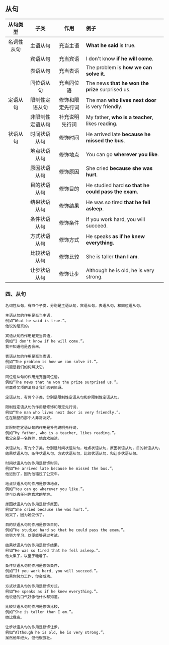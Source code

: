 ## 从句

| 从句类型 | 子类 | 作用 | 例子 |
| :---: | :---: | :---: | :--- |
| 名词性从句 | 主语从句 | 充当主语 | **What he said** is true. |
| | 宾语从句 | 充当宾语 | I don't know **if he will come**. |
| | 表语从句 | 充当表语 | The problem is **how we can solve it**. |
| | 同位语从句 | 充当同位语 | The news **that he won the prize** surprised us. |
| 定语从句 | 限制性定语从句 | 修饰和限定先行词 | The man **who lives next door** is very friendly. |
| | 非限制性定语从句 | 补充说明先行词 | My father, **who is a teacher**, likes reading. |
| 状语从句 | 时间状语从句 | 修饰时间 | He arrived late **because he missed the bus**. |
| | 地点状语从句 | 修饰地点 | You can go **wherever you like**. |
| | 原因状语从句 | 修饰原因 | She cried **because she was hurt**. |
| | 目的状语从句 | 修饰目的 | He studied hard **so that he could pass the exam**. |
| | 结果状语从句 | 修饰结果 | He was so tired **that he fell asleep**. |
| | 条件状语从句 | 修饰条件 | If you work hard, you will succeed. |
| | 方式状语从句 | 修饰方式 | He speaks **as if he knew everything**. |
| | 比较状语从句 | 修饰比较 | She is taller **than I am**. |
| | 让步状语从句 | 修饰让步 | Although he is old, he is very strong. |

### 四、从句
```
名词性从句，有四个子类，分别是主语从句，宾语从句，表语从句，和同位语从句。

主语从句的作用是充当主语，
例如“What he said is true.”。
他说的是真的。

宾语从句的作用是充当宾语，
例如“I don't know if he will come.”。
我不知道他是否会来。

表语从句的作用是充当表语，
例如“The problem is how we can solve it.”。
问题是我们如何解决它。

同位语从句的作用是充当同位语，
例如“The news that he won the prize surprised us.”。
他赢得奖项的消息让我们感到惊讶。
```
```
定语从句，有两个子类，分别是限制性定语从句和非限制性定语从句。

限制性定语从句的作用是修饰和限定先行词，
例如“The man who lives next door is very friendly.”。
住在隔壁的那个人非常友好。

非限制性定语从句的作用是补充说明先行词，
例如“My father, who is a teacher, likes reading.”。
我父亲是一名教师，他喜欢阅读。
```
```
状语从句，有九个子类，分别是时间状语从句，地点状语从句，原因状语从句，目的状语从句，结果状语从句，条件状语从句，方式状语从句，比较状语从句，和让步状语从句。

时间状语从句的作用是修饰时间，
例如“He arrived late because he missed the bus.”。
他迟到了，因为他错过了公交车。

地点状语从句的作用是修饰地点，
例如“You can go wherever you like.”。
你可以去任何你喜欢的地方。

原因状语从句的作用是修饰原因，
例如“She cried because she was hurt.”。
她哭了，因为她受伤了。

目的状语从句的作用是修饰目的，
例如“He studied hard so that he could pass the exam.”。
他努力学习，以便能够通过考试。

结果状语从句的作用是修饰结果，
例如“He was so tired that he fell asleep.”。
他太累了，以至于睡着了。

条件状语从句的作用是修饰条件，
例如“If you work hard, you will succeed.”。
如果你努力工作，你会成功。

方式状语从句的作用是修饰方式，
例如“He speaks as if he knew everything.”。
他说话的口气好像他什么都知道。

比较状语从句的作用是修饰比较，
例如“She is taller than I am.”。
她比我高。

让步状语从句的作用是修饰让步，
例如“Although he is old, he is very strong.”。
虽然他年纪大，但他很强壮。
```

